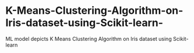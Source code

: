 # K-Means-Clustering-Algorithm-on-Iris-dataset-using-Scikit-learn-
ML model depicts K Means Clustering Algorithm on Iris dataset using Scikit-learn 

